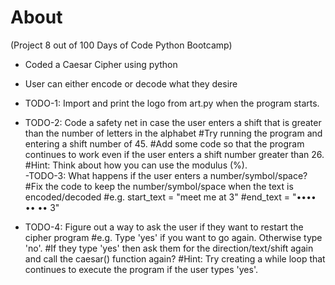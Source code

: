 # About 
(Project 8 out of 100 Days of Code Python Bootcamp)

- Coded a Caesar Cipher using python
- User can either encode or decode what they desire

- TODO-1: Import and print the logo from art.py when the program starts.
- TODO-2: Code a safety net in case the user enters a shift that is greater than the number of letters in the alphabet
        #Try running the program and entering a shift number of 45.
        #Add some code so that the program continues to work even if the user enters a shift number greater than 26. 
        #Hint: Think about how you can use the modulus (%).    
-TODO-3: What happens if the user enters a number/symbol/space?
        #Fix the code to keep the number/symbol/space when the text is encoded/decoded
        #e.g. start_text = "meet me at 3"
        #end_text = "•••• •• •• 3"
- TODO-4: Figure out a way to ask the user if they want to restart the cipher program
        #e.g. Type 'yes' if you want to go again. Otherwise type 'no'.
        #If they type 'yes' then ask them for the direction/text/shift again and call the caesar() function again?
        #Hint: Try creating a while loop that continues to execute the program if the user types 'yes'. 
